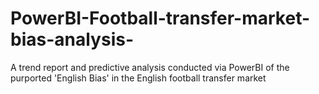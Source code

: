 # PowerBI-Football-transfer-market-bias-analysis-
A trend report and predictive analysis conducted via PowerBI of the purported 'English Bias' in the English football transfer market
